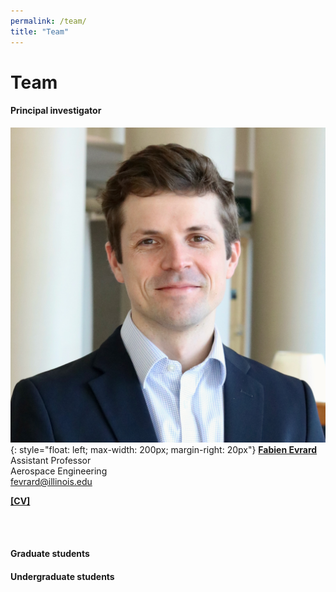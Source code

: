 ```yaml
---
permalink: /team/
title: "Team"
---
```


Team
============

#### Principal investigator

![Fabien Evrard](../assets/images/fabien.jpg){: style="float: left; max-width: 200px; margin-right: 20px"}
**[Fabien Evrard](https://aerospace.illinois.edu/directory/profile/fevrard)**  
Assistant Professor  
Aerospace Engineering  
[fevrard@illinois.edu](mailto:fevrard@illinois.edu)  

<b><a href="../cv/fevrard.pdf">[CV]</a></b>  

<br>
<br>

#### Graduate students

#### Undergraduate students
